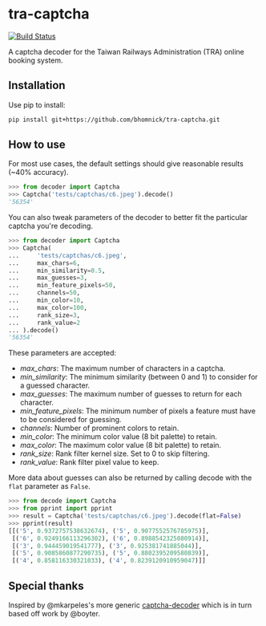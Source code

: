 # tra-captcha

[![Build Status](https://travis-ci.org/bhomnick/tra-captcha.svg?branch=master)](https://travis-ci.org/bhomnick/tra-captcha)

A captcha decoder for the Taiwan Railways Administration (TRA) online
booking system.

## Installation

Use pip to install:

```bash
pip install git+https://github.com/bhomnick/tra-captcha.git
```

## How to use

For most use cases, the default settings should give reasonable results
(~40% accuracy).

```python
>>> from decoder import Captcha
>>> Captcha('tests/captchas/c6.jpeg').decode()
'56354'
```

You can also tweak parameters of the decoder to better fit the particular
captcha you're decoding.

```python
>>> from decoder import Captcha
>>> Captcha(
...     'tests/captchas/c6.jpeg',
...     max_chars=6,
...     min_similarity=0.5,
...     max_guesses=3,
...     min_feature_pixels=50,
...     channels=50,
...     min_color=10,
...     max_color=100,
...     rank_size=3,
...     rank_value=2
... ).decode()
'56354'
```

These parameters are accepted:

- *max_chars*: The maximum number of characters in a captcha.
- *min_similarity*: The minimum similarity (between 0 and 1) to consider for
    a guessed character.
- *max_guesses*: The maximum number of guesses to return for each character.
- *min_feature_pixels*: The minimum number of pixels a feature must have to
    be considered for guessing.
- *channels*: Number of prominent colors to retain.
- *min_color*: The minimum color value (8 bit palette) to retain.
- *max_color*: The maximum color value (8 bit palette) to retain.
- *rank_size*: Rank filter kernel size. Set to 0 to skip filtering.
- *rank_value*: Rank filter pixel value to keep.

More data about guesses can also be returned by calling decode with the `flat`
parameter as `False`.

```python
>>> from decode import Captcha
>>> from pprint import pprint
>>> result = Captcha('tests/captchas/c6.jpeg').decode(flat=False)
>>> pprint(result)
[[('5', 0.9372757538632674), ('5', 0.9077552576785975)],
 [('6', 0.9249166113296302), ('6', 0.8988542325080914)],
 [('3', 0.944459019541777), ('3', 0.925381741885044)],
 [('5', 0.9085860877290735), ('5', 0.8802395209580839)],
 [('4', 0.858116330321033), ('4', 0.8239120910959047)]]
```

## Special thanks

Inspired by @mkarpeles's more generic [captcha-decoder](https://github.com/mekarpeles/captcha-decoder)
 which is in turn based off work by @boyter.
